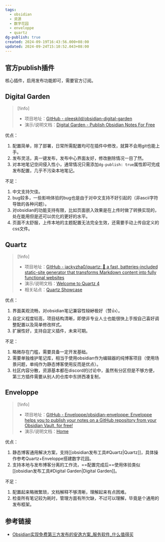 ```yaml
---
tags:
  - obsidian
  - 资源
  - 数字花园
  - enveloppe
  - quartz
dg-publish: true
created: 2024-09-19T16:43:56.000+08:00
updated: 2024-09-24T15:10:52.043+08:00
---
```

## 官方publish插件
核心插件，启用发布功能即可，需要官方订阅。
## Digital Garden
> [!info] 
> - 项目地址：[GitHub - oleeskild/obsidian-digital-garden](https://github.com/oleeskild/obsidian-digital-garden)
> - 演示/说明文档：[Digital Garden - Publish Obsidian Notes For Free](https://dg-docs.ole.dev/)

优点：
1. 配置简单，除了部署，日常所需配置均可在插件中修改，就算不会用git也能上手。
2. 发布灵活，真一键发布，发布中心界面友好，修改删除情况一目了然。
3. 对本地笔记空间侵入性小，通常情况只需添加`dg-publish: true`属性即可完成发布配置，几乎不污染本地笔记。

不足：
1. 中文支持欠佳。
2. bug较多，一些影响体验的bug也是由于对中文支持不好引起的（非ascii字符导致的各种问题）。
3. 对obsidian的功能支持有限，比如页面嵌入效果是在上传时做了转换实现的，处在能用但是还可以优化的更好的水平。
4. 页面不太舒服，上传本地的主题配置无法完全生效，还需要手动上传自定义的css文件。
## Quartz
> [!info]
> - 项目地址：[GitHub - jackyzha0/quartz: 🌱 a fast, batteries-included static-site generator that transforms Markdown content into fully functional websites](https://github.com/jackyzha0/quartz)
> - 演示/说明文档：[Welcome to Quartz 4](https://quartz.jzhao.xyz/)
> - 相关站点：[Quartz Showcase](https://quartz.jzhao.xyz/showcase)

优点：
1. 界面美观流畅，对obsidian笔记兼容性~~较好~~极好（赞👍）。
2. 自定义程度较高，项目结构清晰，即使非专业人士也能很快上手按自己喜好调整配置以及简单修改样式。
3. 扩展性好，支持自定义插件，未来可期。

不足：
1. 略微存在门槛，需要具备一定开发基础。
2. 需要单独维护笔记库，相当于使用obsidian作为编辑器的纯博客项目（使用场景问题，单纯作为静态博客使用反而是优点）。
3. 社区内容分散，资源基本都在discord的讨论中，虽然有分区但是不够方便，第三方插件需要从别人的仓库中东拼西凑复制，
## Enveloppe
> [!info]
> - 项目地址：[GitHub - Enveloppe/obsidian-enveloppe: Enveloppe helps you to publish your notes on a GitHub repository from your Obsidian Vault, for free!](https://github.com/Enveloppe/obsidian-enveloppe)
> - 演示/说明文档：[Home](https://enveloppe.github.io/)

优点：
1. 静态博客通用解决方案，支持[[obsidian发布工具#Quartz|Quartz]]，具体操作参考Quartz+Enveloppe搭建数字花园。
2. 支持本地与发布博客分离的工作流，==配置完成后==使用体验类似[[obsidian发布工具#Digital Garden|Digital Garden]]。

不足：
1. 配置起来略微繁琐，文档解释不够清晰，理解起来有点困难。
2. 检查所有笔记较为耗时，管理方面有所欠缺，不过可以理解，毕竟是个通用的发布框架。

## 参考链接
- [Obsidian实现免费第三方发布的安逸方案\_服务软件\_什么值得买](https://post.smzdm.com/p/90924/)